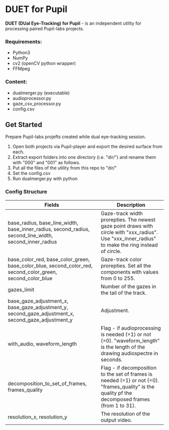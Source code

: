 # DUET for Pupil


**DUET  (DUal Eye-Tracking) for Pupil** - is an independent utility for processing paired Pupil-labs projects. 

### Requirements:
- Python3
- NumPy
- cv2 (openCV python wrapper)
- FFMpeg

### Content:
- dualmerger.py (executable)
- audioprocessor.py
- gaze_csv_processor.py
- config.csv

## Get Started
Prepare Pupil-labs projefts created while dual eye-tracking session.

1. Open both projects via Pupil-player and export the desired surface from each.
2. Extract export folders into one directory (i.e. "dir/") and rename them with "000" and "001" as follows.
3. Put all the files of the utility from this repo to "dir/"
4. Set the config.csv 
5. Run dualmerger.py with python


### Config Structure
| Fields                     |  Description  |
|------------------------------------|-------------|
| base_radius, base_line_width, base_inner_radius, second_radius, second_line_width, second_inner_radius | Gaze-track width prorepties. The newest gaze point draws with circle with "xxx_radius". Use "xxx_inner_radius" to make the ring instead of circle. |
| base_color_red, base_color_green, base_color_blue, second_color_red, second_color_green, second_color_blue | Gaze-track color prorepties. Set all the components with values from 0 to 255. |
| gazes_limit                                                                                         | Number of the gazes in the tail of the track. |
| base_gaze_adjustment_x, base_gaze_adjustment_y, second_gaze_adjustment_x, second_gaze_adjustment_y    | Adjustment. |
| with_audio, waveform_length                                                                             | Flag - if audioprocessing is needed (=1) or not (=0). "waveform_length" is the length of the drawing audiospectre in seconds. |
| decomposition_to_set_of_frames, frames_quality                                                           | Flag - if decomposition to the set of frames is needed (=1) or not (=0). "frames_quality" is the quality pf the decomposed frames (from 1 to 31).  |
| resolution_x, resolution_y                        |  The resolution of the output video.  |
